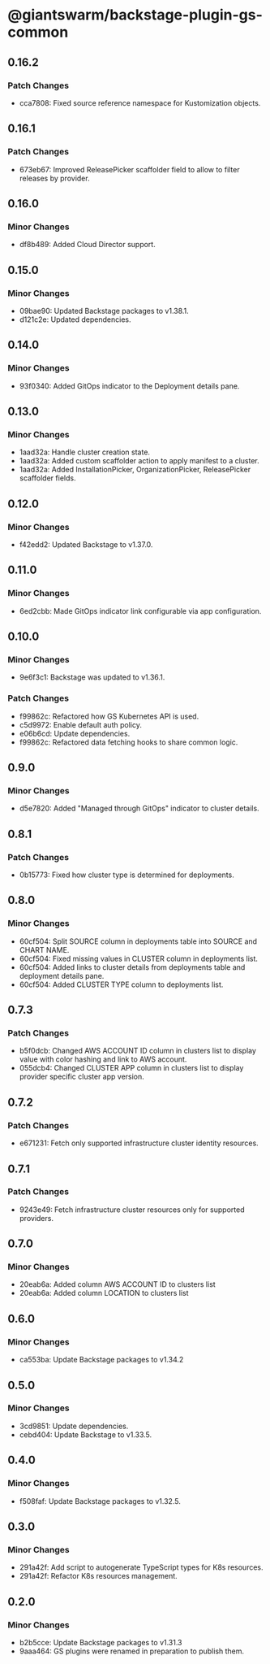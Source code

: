 # @giantswarm/backstage-plugin-gs-common

## 0.16.2

### Patch Changes

- cca7808: Fixed source reference namespace for Kustomization objects.

## 0.16.1

### Patch Changes

- 673eb67: Improved ReleasePicker scaffolder field to allow to filter releases by provider.

## 0.16.0

### Minor Changes

- df8b489: Added Cloud Director support.

## 0.15.0

### Minor Changes

- 09bae90: Updated Backstage packages to v1.38.1.
- d121c2e: Updated dependencies.

## 0.14.0

### Minor Changes

- 93f0340: Added GitOps indicator to the Deployment details pane.

## 0.13.0

### Minor Changes

- 1aad32a: Handle cluster creation state.
- 1aad32a: Added custom scaffolder action to apply manifest to a cluster.
- 1aad32a: Added InstallationPicker, OrganizationPicker, ReleasePicker scaffolder fields.

## 0.12.0

### Minor Changes

- f42edd2: Updated Backstage to v1.37.0.

## 0.11.0

### Minor Changes

- 6ed2cbb: Made GitOps indicator link configurable via app configuration.

## 0.10.0

### Minor Changes

- 9e6f3c1: Backstage was updated to v1.36.1.

### Patch Changes

- f99862c: Refactored how GS Kubernetes API is used.
- c5d9972: Enable default auth policy.
- e06b6cd: Update dependencies.
- f99862c: Refactored data fetching hooks to share common logic.

## 0.9.0

### Minor Changes

- d5e7820: Added "Managed through GitOps" indicator to cluster details.

## 0.8.1

### Patch Changes

- 0b15773: Fixed how cluster type is determined for deployments.

## 0.8.0

### Minor Changes

- 60cf504: Split SOURCE column in deployments table into SOURCE and CHART NAME.
- 60cf504: Fixed missing values in CLUSTER column in deployments list.
- 60cf504: Added links to cluster details from deployments table and deployment details pane.
- 60cf504: Added CLUSTER TYPE column to deployments list.

## 0.7.3

### Patch Changes

- b5f0dcb: Changed AWS ACCOUNT ID column in clusters list to display value with color hashing and link to AWS account.
- 055dcb4: Changed CLUSTER APP column in clusters list to display provider specific cluster app version.

## 0.7.2

### Patch Changes

- e671231: Fetch only supported infrastructure cluster identity resources.

## 0.7.1

### Patch Changes

- 9243e49: Fetch infrastructure cluster resources only for supported providers.

## 0.7.0

### Minor Changes

- 20eab6a: Added column AWS ACCOUNT ID to clusters list
- 20eab6a: Added column LOCATION to clusters list

## 0.6.0

### Minor Changes

- ca553ba: Update Backstage packages to v1.34.2

## 0.5.0

### Minor Changes

- 3cd9851: Update dependencies.
- cebd404: Update Backstage to v1.33.5.

## 0.4.0

### Minor Changes

- f508faf: Update Backstage packages to v1.32.5.

## 0.3.0

### Minor Changes

- 291a42f: Add script to autogenerate TypeScript types for K8s resources.
- 291a42f: Refactor K8s resources management.

## 0.2.0

### Minor Changes

- b2b5cce: Update Backstage packages to v1.31.3
- 9aaa464: GS plugins were renamed in preparation to publish them.
